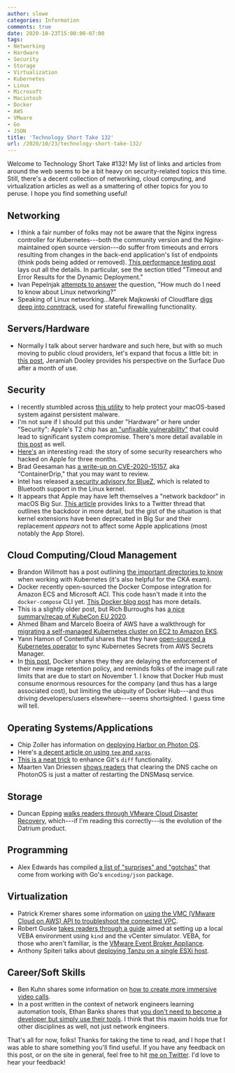 ```yaml
---
author: slowe
categories: Information
comments: true
date: 2020-10-23T15:00:00-07:00
tags:
- Networking
- Hardware
- Security
- Storage
- Virtualization
- Kubernetes
- Linux
- Microsoft
- Macintosh
- Docker
- AWS
- VMware
- Go
- JSON
title: 'Technology Short Take 132'
url: /2020/10/23/technology-short-take-132/
---
```


Welcome to Technology Short Take #132! My list of links and articles from around the web seems to be a bit heavy on security-related topics this time. Still, there's a decent collection of networking, cloud computing, and virtualization articles as well as a smattering of other topics for you to peruse. I hope you find something useful!<!--more-->

## Networking

* I think a fair number of folks may not be aware that the Nginx ingress controller for Kubernetes---both the community version and the Nginx-maintained open source version---do suffer from timeouts and errors resulting from changes in the back-end application's list of endpoints (think pods being added or removed). [This performance testing post][link-5] lays out all the details. In particular, see the section titled "Timeout and Error Results for the Dynamic Deployment."
* Ivan Pepelnjak [attempts to answer][link-7] the question, "How much do I need to know about Linux networking?"
* Speaking of Linux networking...Marek Majkowski of Cloudflare [digs deep into conntrack][link-9], used for stateful firewalling functionality.

## Servers/Hardware

* Normally I talk about server hardware and such here, but with so much moving to public cloud providers, let's expand that focus a little bit: in [this post][link-16], Jeramiah Dooley provides his perspective on the Surface Duo after a month of use.

## Security

* I recently stumbled across [this utility][link-11] to help protect your macOS-based system against persistent malware.
* I'm not sure if I should put this under "Hardware" or here under "Security": Apple's T2 chip has [an "unfixable vulnerability"][link-13] that could lead to significant system compromise. There's more detail available in [this post][link-17] as well.
* [Here's][link-15] an interesting read: the story of some security researchers who hacked on Apple for three months.
* Brad Geesaman has [a write-up on CVE-2020-15157][link-18], aka "ContainerDrip," that you may want to review.
* Intel has released [a security advisory for BlueZ][link-19], which is related to Bluetooth support in the Linux kernel.
* It appears that Apple may have left themselves a "network backdoor" in macOS Big Sur. [This article][link-21] provides links to a Twitter thread that outlines the backdoor in more detail, but the gist of the situation is that kernel extensions have been deprecated in Big Sur and their replacement _appears_ not to affect some Apple applications (most notably the App Store).

## Cloud Computing/Cloud Management

* Brandon Willmott has a post outlining [the important directories to know][link-3] when working with Kubernetes (it's also helpful for the CKA exam).
* Docker recently open-sourced the Docker Compose integration for Amazon ECS and Microsoft ACI. This code hasn't made it into the `docker-compose` CLI yet. [This Docker blog post][link-6] has more details.
* This is a slightly older post, but Rich Burroughs has [a nice summary/recap of KubeCon EU 2020][link-8].
* Ahmed Bham and Marcelo Boeira of AWS have a walkthrough for [migrating a self-managed Kubernetes cluster on EC2 to Amazon EKS][link-27].
* Yann Hamon of Contentful shares that they have [open-sourced a Kubernetes operator][link-28] to sync Kubernetes Secrets from AWS Secrets Manager.
* In [this post][link-30], Docker shares they they are delaying the enforcement of their new image retention policy, and reminds folks of the image pull rate limits that are due to start on November 1. I know that Docker Hub must consume enormous resources for the company (and thus has a large associated cost), but limiting the ubiquity of Docker Hub---and thus driving developers/users elsewhere---seems shortsighted. I guess time will tell.

## Operating Systems/Applications

* Chip Zoller has information on [deploying Harbor on Photon OS][link-12].
* Here's [a decent article on using `tee` and `xargs`][link-14].
* [This is a neat trick][link-25] to enhance Git's `diff` functionality.
* Maarten Van Driessen [shows readers][link-26] that clearing the DNS cache on PhotonOS is just a matter of restarting the DNSMasq service.

## Storage

* Duncan Epping [walks readers through VMware Cloud Disaster Recovery][link-4], which---if I'm reading this correctly---is the evolution of the Datrium product.

## Programming

* Alex Edwards has compiled [a list of "surprises" and "gotchas"][link-20] that come from working with Go's `encoding/json` package.

## Virtualization

* Patrick Kremer shares some information on [using the VMC (VMware Cloud on AWS) API to troubleshoot the connected VPC][link-1].
* Robert Guske [takes readers through a guide][link-22] aimed at setting up a local VEBA environment using `kind` and the vCenter simulator. VEBA, for those who aren't familiar, is the [VMware Event Broker Appliance][link-23].
* Anthony Spiteri talks about [deploying Tanzu on a single ESXi host][link-24].

## Career/Soft Skills

* Ben Kuhn shares some information on [how to create more immersive video calls][link-10].
* In a post written in the context of network engineers learning automation tools, Ethan Banks shares that [you don't need to become a developer but simply use their tools][link-29]. I think that this maxim holds true for other disciplines as well, not just network engineers.

That's all for now, folks! Thanks for taking the time to read, and I hope that I was able to share something you'll find useful. If you have any feedback on this post, or on the site in general, feel free to hit [me on Twitter][link-99]. I'd love to hear your feedback!

[link-1]: http://www.patrickkremer.com/using-the-vmc-api-to-troubleshoot-the-connected-vpc/
[link-2]: https://www.learncloudnative.com/blog/2020-09-26-init-containers/
[link-3]: https://brandonwillmott.com/2020/10/01/important-directories-to-know-for-kubernetes-cka-exam/
[link-4]: http://www.yellow-bricks.com/2020/09/30/announcing-vmware-cloud-disaster-recovery/
[link-5]: https://www.nginx.com/blog/performance-testing-nginx-ingress-controllers-dynamic-kubernetes-cloud-environment/
[link-6]: https://www.docker.com/blog/open-source-cloud-compose/
[link-7]: https://blog.ipspace.net/2020/09/grasping-linux-networking.html
[link-8]: https://firehydrant.io/blog/kubecon-2020-europe-wrapup/
[link-9]: https://blog.cloudflare.com/conntrack-tales-one-thousand-and-one-flows/
[link-10]: https://www.benkuhn.net/vc/
[link-11]: https://objective-see.com/products/blockblock.html
[link-12]: https://neonmirrors.net/post/2020-10/deploying-harbor-on-photon-os/
[link-13]: https://appleinsider.com/articles/20/10/05/apples-mac-t2-chip-has-an-unfixable-vulnerability-that-could-allow-root-access
[link-14]: https://www.tecmint.com/run-commands-from-standard-input-using-tee-and-xargs-in-linux/
[link-15]: https://samcurry.net/hacking-apple/
[link-16]: https://jeramiah.net/2020/10/a-month-with-the-surface-duo/
[link-17]: https://ironpeak.be/blog/crouching-t2-hidden-danger/
[link-18]: https://darkbit.io/blog/cve-2020-15157-containerdrip
[link-19]: https://www.intel.com/content/www/us/en/security-center/advisory/intel-sa-00435.html
[link-20]: https://www.alexedwards.net/blog/json-surprises-and-gotchas
[link-21]: https://appleterm.com/2020/10/20/macos-big-sur-firewalls-and-vpns/
[link-22]: https://rguske.github.io/post/spin-up-a-local-veba-environment-with-kind-and-vcenter-simulator/
[link-23]: https://vmweventbroker.io/
[link-24]: https://anthonyspiteri.net/deploying-vmware-tanzu-with-ha-proxy/
[link-25]: https://tekin.co.uk/2020/10/better-git-diff-output-for-ruby-python-elixir-and-more
[link-26]: https://www.brisk-it.net/clear-dns-cache-vcsa-photonos/
[link-27]: https://aws.amazon.com/blogs/architecture/field-notes-migrating-a-self-managed-kubernetes-cluster-on-ec2-to-amazon-eks/
[link-28]: https://www.contentful.com/blog/2020/10/20/open-source-kube-secret-syncer/
[link-29]: https://packetpushers.net/dont-become-a-developer-but-use-their-tools/
[link-30]: https://www.docker.com/blog/docker-hub-image-retention-policy-delayed-and-subscription-updates/
[link-99]: https://twitter.com/scott_lowe
